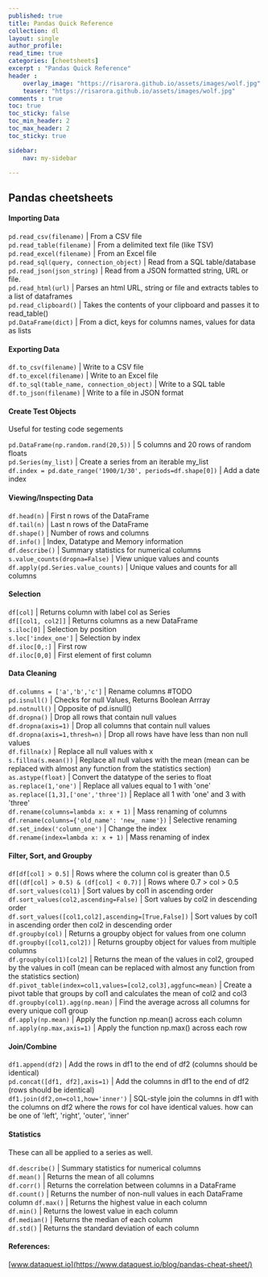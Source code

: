 ```yaml
---
published: true
title: Pandas Quick Reference
collection: dl
layout: single
author_profile:
read_time: true
categories: [cheetsheets]
excerpt : "Pandas Quick Reference"
header :
    overlay_image: "https://risarora.github.io/assets/images/wolf.jpg"
    teaser: "https://risarora.github.io/assets/images/wolf.jpg"
comments : true
toc: true
toc_sticky: false
toc_min_header: 2
toc_max_header: 2
toc_sticky: true

sidebar:
    nav: my-sidebar

---
```


## Pandas cheetsheets
#### Importing Data
<code>pd.read_csv(filename)</code> | From a CSV file     
<code>pd.read_table(filename)</code> | From a delimited text file (like TSV)   
<code>pd.read_excel(filename)</code> | From an Excel file   
<code>pd.read_sql(query, connection_object)</code> | Read from a SQL    table/database   
<code>pd.read_json(json_string)</code> | Read from a JSON formatted string, URL    or file.  
<code>pd.read_html(url)</code> | Parses an html URL, string or file and extracts tables to a list of   dataframes  
<code>pd.read_clipboard()</code> | Takes the contents of your clipboard and passes it to read_table()  
<code>pd.DataFrame(dict)</code> | From a dict, keys for columns names, values for data as lists  

#### Exporting Data
<code>df.to_csv(filename)</code> | Write to a CSV file   
<code>df.to_excel(filename)</code> | Write to an Excel file   
<code>df.to_sql(table_name, connection_object)</code> | Write to a SQL table   
<code>df.to_json(filename)</code> | Write to a file in JSON format   

#### Create Test Objects
Useful for testing code segements

<code>pd.DataFrame(np.random.rand(20,5))</code> | 5 columns and 20 rows of random floats  
<code>pd.Series(my_list)</code> | Create a series from an iterable my_list   
<code>df.index = pd.date_range('1900/1/30', periods=df.shape[0])</code> | Add a date index  

#### Viewing/Inspecting Data
<code>df.head(n)</code> | First n rows of the DataFrame   
<code>df.tail(n)</code> | Last n rows of the DataFrame   
<code>df.shape()</code> | Number of rows and columns   
<code>df.info()</code> | Index, Datatype and Memory information   
<code>df.describe()</code> | Summary statistics for numerical columns   
<code>s.value_counts(dropna=False)</code> | View unique values and counts   
<code>df.apply(pd.Series.value_counts)</code> | Unique values and counts for    all columns

#### Selection
<code>df[col]</code> | Returns column with label col as Series   
<code>df[[col1, col2]]</code> | Returns columns as a new DataFrame   
<code>s.iloc[0]</code> | Selection by position   
<code>s.loc['index_one']</code> | Selection by index   
<code>df.iloc[0,:]</code> | First row   
<code>df.iloc[0,0]</code> | First element of first column   

#### Data Cleaning
<code>df.columns = ['a','b','c']</code> | Rename columns  #TODO       
<code>pd.isnull()</code> | Checks for null Values, Returns Boolean Arrray     
<code>pd.notnull()</code> | Opposite of pd.isnull()     
<code>df.dropna()</code> | Drop all rows that contain null values     
<code>df.dropna(axis=1)</code> | Drop all columns that contain null values       
<code>df.dropna(axis=1,thresh=n)</code> | Drop all rows have have less than non null values    
<code>df.fillna(x)</code> | Replace all null values with x     
<code>s.fillna(s.mean())</code> | Replace all null values with the mean (mean can be replaced with almost any function from the statistics section)    
<code>as.astype(float)</code> | Convert the datatype of the series to float     
<code>as.replace(1,'one')</code> | Replace all values equal to 1 with 'one'     
<code>as.replace([1,3],['one','three'])</code> | Replace all 1 with 'one' and 3    with 'three'    
<code>df.rename(columns=lambda x: x + 1)</code> | Mass renaming of columns     
<code>df.rename(columns={'old_name': 'new_ name'})</code> | Selective renaming     
<code>df.set_index('column_one')</code> | Change the index     
<code>df.rename(index=lambda x: x + 1)</code> | Mass renaming of index     

#### Filter, Sort, and Groupby
<code>df[df[col] > 0.5]</code> | Rows where the column col is greater than 0.5     
<code>df[(df[col] > 0.5) & (df[col] < 0.7)]</code> | Rows where 0.7 > col > 0.5     
<code>df.sort_values(col1)</code> | Sort values by col1 in ascending order     
<code>df.sort_values(col2,ascending=False)</code> | Sort values by col2 in descending order  
<code>df.sort_values([col1,col2],ascending=[True,False])</code> | Sort values by col1 in ascending order then col2 in descending order  
<code>df.groupby(col)</code> | Returns a groupby object for values from one column  
<code>df.groupby([col1,col2])</code> | Returns groupby object for values from multiple columns  
<code>df.groupby(col1)[col2]</code> | Returns the mean of the values in col2, grouped by the values in col1 (mean can be replaced with almost any function from the statistics section)  
<code>df.pivot_table(index=col1,values=[col2,col3],aggfunc=mean)</code> | Create a pivot table that groups by col1 and calculates the mean of col2 and col3  
<code>df.groupby(col1).agg(np.mean)</code> | Find the average across all columns for every unique col1 group  
<code>df.apply(np.mean)</code> | Apply the function np.mean() across each column     
<code>nf.apply(np.max,axis=1)</code> | Apply the function np.max() across each row  

#### Join/Combine
<code>df1.append(df2)</code> | Add the rows in df1 to the end of df2 (columns should be identical)  
<code>pd.concat([df1, df2],axis=1)</code> | Add the columns in df1 to the end of df2 (rows should be identical)  
<code>df1.join(df2,on=col1,how='inner')</code> | SQL-style join the columns in df1 with the columns on df2 where the rows for col have identical values. how can be one of 'left', 'right', 'outer', 'inner'

#### Statistics
These can all be applied to a series as well.

<code>df.describe()</code> | Summary statistics for numerical columns   
<code>df.mean()</code> | Returns the mean of all columns   
<code>df.corr()</code> | Returns the correlation between columns in a DataFrame   
<code>df.count()</code> | Returns the number of non-null values in each    DataFrame column
<code>df.max()</code> | Returns the highest value in each column   
<code>df.min()</code> | Returns the lowest value in each column   
<code>df.median()</code> | Returns the median of each column   
<code>df.std()</code> | Returns the standard deviation of each column   

#### References:
[www.dataquest.io](https://www.dataquest.io/blog/pandas-cheat-sheet/)
